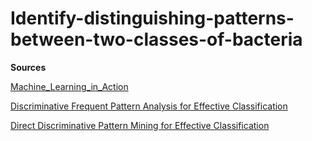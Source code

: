 # Identify-distinguishing-patterns-between-two-classes-of-bacteria

**Sources** 

[ Machine_Learning_in_Action](https://www.cs.bgu.ac.il/~tb211/wiki.files/Machine_Learning_in_Action.pdf)

[Discriminative Frequent Pattern Analysis for Effective Classification](https://www.cs.bgu.ac.il/~tb211/wiki.files/04221720-discriminative-FIM.pdf)

[Direct Discriminative Pattern Mining for Effective Classification](https://www.cs.bgu.ac.il/~tb211/wiki.files/04497425-DirectDiscriminativeFP-tree.pdf)
